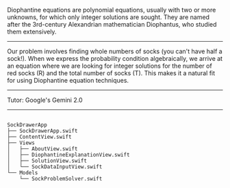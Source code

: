Diophantine equations are polynomial equations, usually with two or more unknowns, for which only integer solutions are sought. They are named after the 3rd-century Alexandrian mathematician Diophantus, who studied them extensively.

- - - -

Our problem involves finding whole numbers of socks (you can't have half a sock!). When we express the probability condition algebraically, we arrive at an equation where we are looking for integer solutions for the number of red socks (R) and the total number of socks (T). This makes it a natural fit for using Diophantine equation techniques.

- - - -

Tutor: Google's Gemini 2.0

- - - -

```

SockDrawerApp
├── SockDrawerApp.swift
├── ContentView.swift 
├── Views
│   ├── AboutView.swift
│   ├── DiophantineExplanationView.swift
│   ├── SolutionView.swift
│   └── SockDataInputView.swift
└── Models
    └── SockProblemSolver.swift
